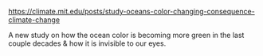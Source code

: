https://climate.mit.edu/posts/study-oceans-color-changing-consequence-climate-change

A new study on how the ocean color is becoming more green in the last couple decades & how it is invisible to our eyes. 